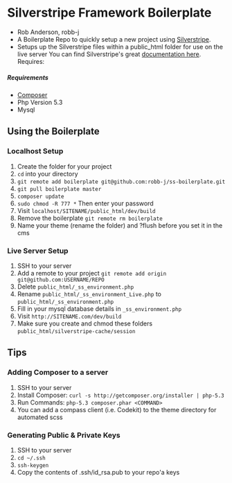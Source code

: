 # Silverstripe Framework Boilerplate
- Rob Anderson, robb-j
- A Boilerplate Repo to quickly setup a new project using [Silverstripe](http://silverstripe.org).
- Setups up the Silverstripe files within a public_html folder for use on the live server
You can find Silverstripe's great [documentation here](http://docs.silverstripe.org/en/developer_guides/). Requires:

##### Requirements
- [Composer](https://getcomposer.org/)
- Php Version 5.3
- Mysql



## Using the Boilerplate
### Localhost Setup
1. Create the folder for your project
2. `cd` into your directory
3. `git remote add boilerplate git@github.com:robb-j/ss-boilerplate.git`
4. `git pull boilerplate master`
5. `composer update`
6. `sudo chmod -R 777 *` Then enter your password
7. Visit `localhost/SITENAME/public_html/dev/build`
8. Remove the boilerplate `git remote rm boilerplate`
9. Name your theme (rename the folder) and ?flush before you set it in the cms


### Live Server Setup
1. SSH to your server
2. Add a remote to your project `git remote add origin git@github.com:USERNAME/REPO`
3. Delete `public_html/_ss_environment.php`
4. Rename `public_html/_ss_environment_Live.php` to `public_html/_ss_environment.php`
4. Fill in your mysql database details in `_ss_environment.php`
5. Visit `http://SITENAME.com/dev/build`
6. Make sure you create and chmod these folders `public_html/silverstripe-cache/session`


## Tips
### Adding Composer to a server
1. SSH to your server
2. Install Composer: `curl -s http://getcomposer.org/installer | php-5.3`
3. Run Commands: `php-5.3 composer.phar <COMMAND>`
4. You can add a compass client (i.e. Codekit) to the theme directory for automated scss

### Generating Public & Private Keys
1. SSH to your server
2. `cd ~/.ssh`
3. `ssh-keygen`
4. Copy the contents of .ssh/id_rsa.pub to your repo'a keys
